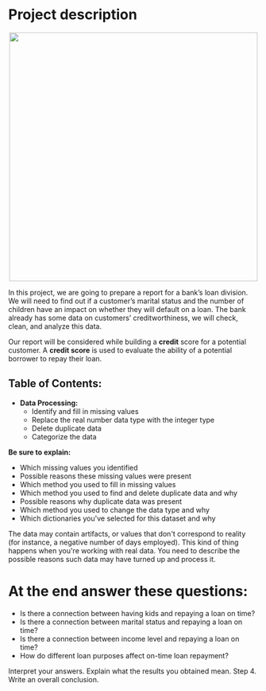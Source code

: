 # Project description
<p align="center">
<img src="https://user-images.githubusercontent.com/56832126/120832519-0c12f280-c561-11eb-9cef-a6aaf3326f9b.png" width="500px">
  </p>


In this project, we are going to prepare a report for a bank’s loan division. We will need to find out if a customer’s marital status and the number of children have an impact on whether they will default on a loan. The bank already has some data on customers’ creditworthiness, we will check, clean, and analyze this data.


Our report will be considered while building a **credit** score for a potential customer. A **credit score** is used to evaluate the ability of a potential borrower to repay their loan.

## Table of Contents:
- **Data Processing:**
  - Identify and fill in missing values
  - Replace the real number data type with the integer type
  - Delete duplicate data
  - Categorize the data


**Be sure to explain:**

- Which missing values you identified
- Possible reasons these missing values were present
- Which method you used to fill in missing values
- Which method you used to find and delete duplicate data and why
- Possible reasons why duplicate data was present
- Which method you used to change the data type and why
- Which dictionaries you've selected for this dataset and why


The data may contain artifacts, or values that don't correspond to reality (for instance, a negative number of days employed). This kind of thing happens when you're working with real data. You need to describe the possible reasons such data may have turned up and process it.


# At the end answer these questions:


- Is there a connection between having kids and repaying a loan on time?
- Is there a connection between marital status and repaying a loan on time?
- Is there a connection between income level and repaying a loan on time?
- How do different loan purposes affect on-time loan repayment?


Interpret your answers. Explain what the results you obtained mean.
Step 4. Write an overall conclusion.

